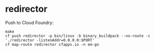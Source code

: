 redirector
==========

Push to Cloud Foundry:

```
make
cf push redirector -p bin/linux -b binary_buildpack --no-route -c './redirector -listenAddr=0.0.0.0:$PORT'
cf map-route redirector cfapps.io -n em-go
```

